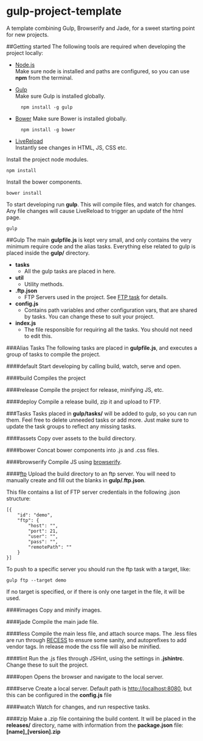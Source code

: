 gulp-project-template
=====================
A template combining Gulp, Browserify and Jade, for a sweet starting point for new projects.

##Getting started
The following tools are required when developing the project locally:

* [Node.js](http://nodejs.org/ "Node")  
  Make sure node is installed and paths are configured, so you can use **npm** from the terminal.
  
* [Gulp](https://github.com/gulpjs/gulp "Gulp")  
  Make sure Gulp is installed globally.

		npm install -g gulp

* [Bower](http://bower.io/ "Bower")
  Make sure Bower is installed globally.

		npm install -g bower
		
* [LiveReload](http://feedback.livereload.com/knowledgebase/articles/86242-how-do-i-install-and-use-the-browser-extensions)  
  Instantly see changes in HTML, JS, CSS etc.

Install the project node modules.   
		
	npm install

Install the bower components.

	bower install

To start developing run **gulp**. This will compile files, and watch for changes. Any file changes will cause LiveReload to trigger an update of the html page.

    gulp
    

##Gulp
The main **gulpfile.js** is kept very small, and only contains the very minimum require code and the alias tasks.
Everything else related to gulp is placed inside the **gulp/** directory.

* **tasks**
    * All the gulp tasks are placed in here.
* **util**
    * Utility methods.
* **.ftp.json**
    * FTP Servers used in the project. See [FTP task](#ftp) for details.
* **config.js**
    * Contains path variables and other configuration vars, that are shared by tasks. You can change these to suit your project.
* **index.js**
    * The file responsible for requiring all the tasks. You should not need to edit this.

###Alias Tasks
The following tasks are placed in **gulpfile.js**, and executes a group of tasks to compile the project.

####default
Start developing by calling build, watch, serve and open.

####build
Compiles the project

####release
Compile the project for release, minifying JS, etc.

####deploy
Compile a release build, zip it and upload to FTP.


###Tasks
Tasks placed in **gulp/tasks/** will be added to gulp, so you can run them. Feel free to delete unneeded tasks or add more. Just make sure to update the task groups to reflect any missing tasks.

####assets
Copy over assets to the build directory.

####bower
Concat bower components into .js and .css files.

####browserify
Compile JS using [browserify](http://browserify.org/).

####[ftp](id:ftp)
Upload the build directory to an ftp server.
You will need to manually create and fill out the blanks in **gulp/.ftp.json**.

This file contains a list of FTP server credentials in the following .json structure:

```
[{
    "id": "demo",
    "ftp": {
        "host": "",
        "port": 21,
        "user": "",
        "pass": "",
        "remotePath": ""
    }
}]
```

To push to a specific server you should run the ftp task with a target, like:

    gulp ftp --target demo

If no target is specified, or if there is only one target in the file, it will be used.

####images
Copy and minify images.

####jade
Compile the main jade file.

####less
Compile the main less file, and attach source maps. The .less files are run through [RECESS](http://twitter.github.io/recess/) to ensure some sanity, and autoprefixes to add vendor tags. In release mode the css file will also be minified.

####lint
Run the .js files through JSHint, using the settings in **.jshintrc**. Change these to suit the project.

####open
Opens the browser and navigate to the local server.

####serve
Create a local server. Default path is [http://localhost:8080]([http://localhost:8080]), but this can be configured in the **config.js** file

####watch
Watch for changes, and run respective tasks.

####zip
Make a .zip file containing the build content. It will be placed in the **releases/** directory, name with information from the **package.json** file:
**[name]_[version].zip**